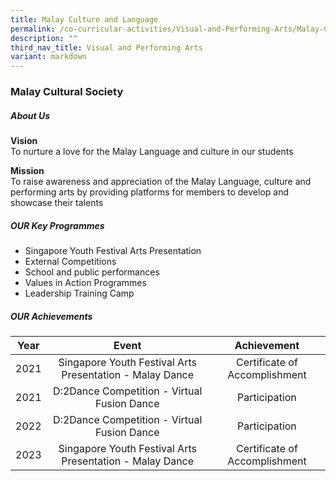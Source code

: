 ```yaml
---
title: Malay Culture and Language
permalink: /co-curricular-activities/Visual-and-Performing-Arts/Malay-Culture-and-Language/
description: ""
third_nav_title: Visual and Performing Arts
variant: markdown
---
```

### Malay Cultural Society
##### About Us

**Vision**<br>To nurture a love for the Malay Language and culture in our students

**Mission**<br>To raise awareness and appreciation of the Malay Language, culture and performing arts by providing platforms for members to develop and showcase their talents

##### OUR Key Programmes

*   Singapore Youth Festival Arts Presentation
*   External Competitions
*   School and public performances
*   Values in Action Programmes
*   Leadership Training Camp

##### OUR Achievements

| Year | Event | Achievement |
|:---:|:---:|:---:|
| 2021 | Singapore Youth Festival Arts Presentation - Malay Dance | Certificate of Accomplishment |
| 2021 | D:2Dance Competition - Virtual Fusion Dance | Participation |
| 2022 | D:2Dance Competition - Virtual Fusion Dance | Participation |
| 2023 | Singapore Youth Festival Arts Presentation - Malay Dance | Certificate of Accomplishment |
